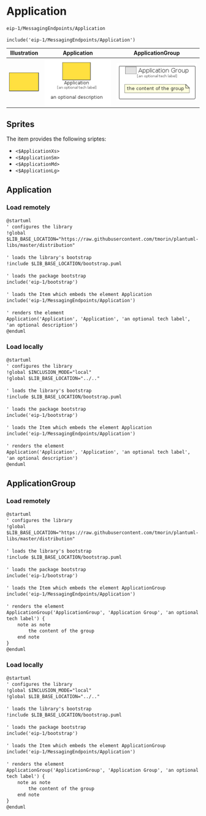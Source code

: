 # Application


```text
eip-1/MessagingEndpoints/Application
```

```text
include('eip-1/MessagingEndpoints/Application')
```



| Illustration | Application | ApplicationGroup |
| :---: | :---: | :---: |
| ![illustration for Illustration](../../eip-1/MessagingEndpoints/Application.png) | ![illustration for Application](../../eip-1/MessagingEndpoints/Application.Local.png) | ![illustration for ApplicationGroup](../../eip-1/MessagingEndpoints/ApplicationGroup.Local.png) |



## Sprites
The item provides the following sriptes:

- `<$ApplicationXs>`
- `<$ApplicationSm>`
- `<$ApplicationMd>`
- `<$ApplicationLg>`





## Application

### Load remotely
```plantuml
@startuml
' configures the library
!global $LIB_BASE_LOCATION="https://raw.githubusercontent.com/tmorin/plantuml-libs/master/distribution"

' loads the library's bootstrap
!include $LIB_BASE_LOCATION/bootstrap.puml

' loads the package bootstrap
include('eip-1/bootstrap')

' loads the Item which embeds the element Application
include('eip-1/MessagingEndpoints/Application')

' renders the element
Application('Application', 'Application', 'an optional tech label', 'an optional description')
@enduml
```

### Load locally
```plantuml
@startuml
' configures the library
!global $INCLUSION_MODE="local"
!global $LIB_BASE_LOCATION="../.."

' loads the library's bootstrap
!include $LIB_BASE_LOCATION/bootstrap.puml

' loads the package bootstrap
include('eip-1/bootstrap')

' loads the Item which embeds the element Application
include('eip-1/MessagingEndpoints/Application')

' renders the element
Application('Application', 'Application', 'an optional tech label', 'an optional description')
@enduml
```

## ApplicationGroup

### Load remotely
```plantuml
@startuml
' configures the library
!global $LIB_BASE_LOCATION="https://raw.githubusercontent.com/tmorin/plantuml-libs/master/distribution"

' loads the library's bootstrap
!include $LIB_BASE_LOCATION/bootstrap.puml

' loads the package bootstrap
include('eip-1/bootstrap')

' loads the Item which embeds the element ApplicationGroup
include('eip-1/MessagingEndpoints/Application')

' renders the element
ApplicationGroup('ApplicationGroup', 'Application Group', 'an optional tech label') {
    note as note
        the content of the group
    end note
}
@enduml
```

### Load locally
```plantuml
@startuml
' configures the library
!global $INCLUSION_MODE="local"
!global $LIB_BASE_LOCATION="../.."

' loads the library's bootstrap
!include $LIB_BASE_LOCATION/bootstrap.puml

' loads the package bootstrap
include('eip-1/bootstrap')

' loads the Item which embeds the element ApplicationGroup
include('eip-1/MessagingEndpoints/Application')

' renders the element
ApplicationGroup('ApplicationGroup', 'Application Group', 'an optional tech label') {
    note as note
        the content of the group
    end note
}
@enduml
```

